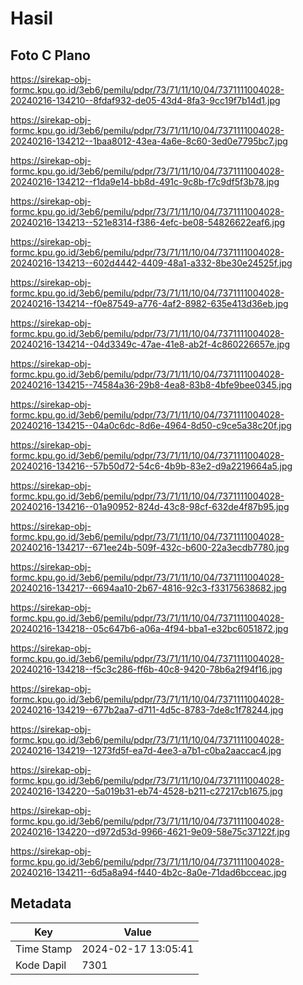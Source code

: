# Hasil

## Foto C Plano

https://sirekap-obj-formc.kpu.go.id/3eb6/pemilu/pdpr/73/71/11/10/04/7371111004028-20240216-134210--8fdaf932-de05-43d4-8fa3-9cc19f7b14d1.jpg

https://sirekap-obj-formc.kpu.go.id/3eb6/pemilu/pdpr/73/71/11/10/04/7371111004028-20240216-134212--1baa8012-43ea-4a6e-8c60-3ed0e7795bc7.jpg

https://sirekap-obj-formc.kpu.go.id/3eb6/pemilu/pdpr/73/71/11/10/04/7371111004028-20240216-134212--f1da9e14-bb8d-491c-9c8b-f7c9df5f3b78.jpg

https://sirekap-obj-formc.kpu.go.id/3eb6/pemilu/pdpr/73/71/11/10/04/7371111004028-20240216-134213--521e8314-f386-4efc-be08-54826622eaf6.jpg

https://sirekap-obj-formc.kpu.go.id/3eb6/pemilu/pdpr/73/71/11/10/04/7371111004028-20240216-134213--602d4442-4409-48a1-a332-8be30e24525f.jpg

https://sirekap-obj-formc.kpu.go.id/3eb6/pemilu/pdpr/73/71/11/10/04/7371111004028-20240216-134214--f0e87549-a776-4af2-8982-635e413d36eb.jpg

https://sirekap-obj-formc.kpu.go.id/3eb6/pemilu/pdpr/73/71/11/10/04/7371111004028-20240216-134214--04d3349c-47ae-41e8-ab2f-4c860226657e.jpg

https://sirekap-obj-formc.kpu.go.id/3eb6/pemilu/pdpr/73/71/11/10/04/7371111004028-20240216-134215--74584a36-29b8-4ea8-83b8-4bfe9bee0345.jpg

https://sirekap-obj-formc.kpu.go.id/3eb6/pemilu/pdpr/73/71/11/10/04/7371111004028-20240216-134215--04a0c6dc-8d6e-4964-8d50-c9ce5a38c20f.jpg

https://sirekap-obj-formc.kpu.go.id/3eb6/pemilu/pdpr/73/71/11/10/04/7371111004028-20240216-134216--57b50d72-54c6-4b9b-83e2-d9a2219664a5.jpg

https://sirekap-obj-formc.kpu.go.id/3eb6/pemilu/pdpr/73/71/11/10/04/7371111004028-20240216-134216--01a90952-824d-43c8-98cf-632de4f87b95.jpg

https://sirekap-obj-formc.kpu.go.id/3eb6/pemilu/pdpr/73/71/11/10/04/7371111004028-20240216-134217--671ee24b-509f-432c-b600-22a3ecdb7780.jpg

https://sirekap-obj-formc.kpu.go.id/3eb6/pemilu/pdpr/73/71/11/10/04/7371111004028-20240216-134217--6694aa10-2b67-4816-92c3-f33175638682.jpg

https://sirekap-obj-formc.kpu.go.id/3eb6/pemilu/pdpr/73/71/11/10/04/7371111004028-20240216-134218--05c647b6-a06a-4f94-bba1-e32bc6051872.jpg

https://sirekap-obj-formc.kpu.go.id/3eb6/pemilu/pdpr/73/71/11/10/04/7371111004028-20240216-134218--f5c3c286-ff6b-40c8-9420-78b6a2f94f16.jpg

https://sirekap-obj-formc.kpu.go.id/3eb6/pemilu/pdpr/73/71/11/10/04/7371111004028-20240216-134219--677b2aa7-d711-4d5c-8783-7de8c1f78244.jpg

https://sirekap-obj-formc.kpu.go.id/3eb6/pemilu/pdpr/73/71/11/10/04/7371111004028-20240216-134219--1273fd5f-ea7d-4ee3-a7b1-c0ba2aaccac4.jpg

https://sirekap-obj-formc.kpu.go.id/3eb6/pemilu/pdpr/73/71/11/10/04/7371111004028-20240216-134220--5a019b31-eb74-4528-b211-c27217cb1675.jpg

https://sirekap-obj-formc.kpu.go.id/3eb6/pemilu/pdpr/73/71/11/10/04/7371111004028-20240216-134220--d972d53d-9966-4621-9e09-58e75c37122f.jpg

https://sirekap-obj-formc.kpu.go.id/3eb6/pemilu/pdpr/73/71/11/10/04/7371111004028-20240216-134211--6d5a8a94-f440-4b2c-8a0e-71dad6bcceac.jpg


## Metadata

| Key        | Value               |
| ---------- | ------------------- |
| Time Stamp | 2024-02-17 13:05:41 |
| Kode Dapil | 7301                |



